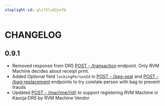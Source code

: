 ```yaml
---
stoplight-id: qlcl5lzd2yxfb
---
```


# CHANGELOG

## 0.9.1

* Removed response from DRS [POST - /transaction](https://kaucja.stoplight.io/docs/rvm-api/sbyw8qv8u7gj8-post-single-transaction) endpoint. Only RVM Machine decides about receipt print.
* Added Optional field `lockingPersonId` in [POST - /bag-seal](https://kaucja.stoplight.io/docs/rvm-api/lqz2mv777xppe-call-performed-when-bag-seal-is-performed) and [POST - /bag-replacement](https://kaucja.stoplight.io/docs/rvm-api/3r55dg8tllqbx-trigger-an-replacement-action-for-rvm) endpoints to try corelate person with bag to prevent frauds
* Updated [POST - /machine/{id}](https://kaucja.stoplight.io/docs/rvm-api/bu3ambgd8l19t-machine-update) to support registering RVM Machine in Kaucja DRS by RVM Machine Vendor